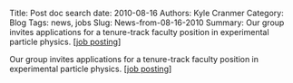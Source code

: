 Title: Post doc search
date: 2010-08-16
Authors: Kyle Cranmer
Category: Blog
Tags: news, jobs
Slug: News-from-08-16-2010
Summary:  Our group invites applications for a tenure-track faculty position in experimental particle physics. [<a href="http//physics.as.nyu.edu/object/physics.facultypositions">job posting</a>]

 

 Our group invites applications for a tenure-track faculty position in experimental particle physics. [<a href="http//physics.as.nyu.edu/object/physics.facultypositions">job posting</a>]

 